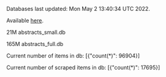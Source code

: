 Databases last updated: Mon May  2 13:40:34 UTC 2022. 

Available [here](https://github.com/cbeauhilton/ash-db/releases).


21M	abstracts_small.db

165M	abstracts_full.db

Current number of items in db:
[{"count(*)": 96904}]

Current number of scraped items in db:
[{"count(*)": 17695}]

